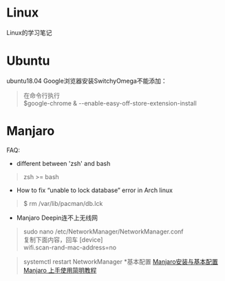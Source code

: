 # Linux
Linux的学习笔记
# Ubuntu
ubuntu18.04 Google浏览器安装SwitchyOmega不能添加：
>在命令行执行  
$google-chrome & --enable-easy-off-store-extension-install

# Manjaro

FAQ:
* different between 'zsh' and bash
> zsh >= bash
* How to fix “unable to lock database” error in Arch linux
>$ rm /var/lib/pacman/db.lck
* Manjaro Deepin连不上无线网
>sudo nano /etc/NetworkManager/NetworkManager.conf  
复制下面内容，回车
>[device]  
wifi.scan-rand-mac-address=no  

>systemctl restart NetworkManager
*基本配置
>[Manjaro安装与基本配置](https://my.oschina.net/langxSpirit/blog/1647000)   
>[Manjaro 上手使用简明教程](https://wenqixiang.com/manjaro-guide/)
